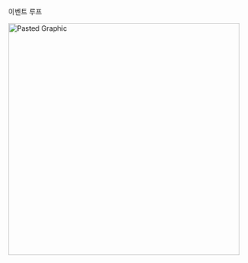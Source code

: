 이벤트 루프

<img width="470" alt="Pasted Graphic" src="https://github.com/munseunggyu/triplus/assets/84954439/b7823ad8-70c6-408a-b676-139c3891eb8e">
